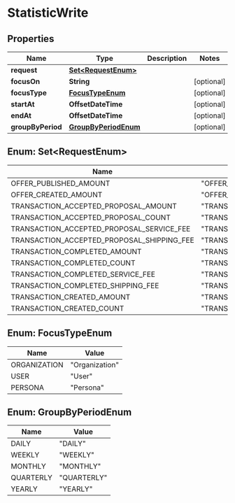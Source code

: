 

# StatisticWrite


## Properties

| Name | Type | Description | Notes |
|------------ | ------------- | ------------- | -------------|
|**request** | [**Set&lt;RequestEnum&gt;**](#Set&lt;RequestEnum&gt;) |  |  |
|**focusOn** | **String** |  |  [optional] |
|**focusType** | [**FocusTypeEnum**](#FocusTypeEnum) |  |  [optional] |
|**startAt** | **OffsetDateTime** |  |  [optional] |
|**endAt** | **OffsetDateTime** |  |  [optional] |
|**groupByPeriod** | [**GroupByPeriodEnum**](#GroupByPeriodEnum) |  |  [optional] |



## Enum: Set&lt;RequestEnum&gt;

| Name | Value |
|---- | -----|
| OFFER_PUBLISHED_AMOUNT | &quot;OFFER_PUBLISHED_AMOUNT&quot; |
| OFFER_CREATED_AMOUNT | &quot;OFFER_CREATED_AMOUNT&quot; |
| TRANSACTION_ACCEPTED_PROPOSAL_AMOUNT | &quot;TRANSACTION_ACCEPTED_PROPOSAL_AMOUNT&quot; |
| TRANSACTION_ACCEPTED_PROPOSAL_COUNT | &quot;TRANSACTION_ACCEPTED_PROPOSAL_COUNT&quot; |
| TRANSACTION_ACCEPTED_PROPOSAL_SERVICE_FEE | &quot;TRANSACTION_ACCEPTED_PROPOSAL_SERVICE_FEE&quot; |
| TRANSACTION_ACCEPTED_PROPOSAL_SHIPPING_FEE | &quot;TRANSACTION_ACCEPTED_PROPOSAL_SHIPPING_FEE&quot; |
| TRANSACTION_COMPLETED_AMOUNT | &quot;TRANSACTION_COMPLETED_AMOUNT&quot; |
| TRANSACTION_COMPLETED_COUNT | &quot;TRANSACTION_COMPLETED_COUNT&quot; |
| TRANSACTION_COMPLETED_SERVICE_FEE | &quot;TRANSACTION_COMPLETED_SERVICE_FEE&quot; |
| TRANSACTION_COMPLETED_SHIPPING_FEE | &quot;TRANSACTION_COMPLETED_SHIPPING_FEE&quot; |
| TRANSACTION_CREATED_AMOUNT | &quot;TRANSACTION_CREATED_AMOUNT&quot; |
| TRANSACTION_CREATED_COUNT | &quot;TRANSACTION_CREATED_COUNT&quot; |



## Enum: FocusTypeEnum

| Name | Value |
|---- | -----|
| ORGANIZATION | &quot;Organization&quot; |
| USER | &quot;User&quot; |
| PERSONA | &quot;Persona&quot; |



## Enum: GroupByPeriodEnum

| Name | Value |
|---- | -----|
| DAILY | &quot;DAILY&quot; |
| WEEKLY | &quot;WEEKLY&quot; |
| MONTHLY | &quot;MONTHLY&quot; |
| QUARTERLY | &quot;QUARTERLY&quot; |
| YEARLY | &quot;YEARLY&quot; |



